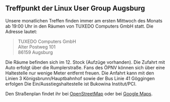 ## Treffpunkt der Linux User Group Augsburg

Unsere monatlichen Treffen finden immer am ersten Mittwoch des Monats ab 19:00 Uhr 
in den Räumen von TUXEDO Computers GmbH statt. Die Adresse lautet:

>TUXEDO Computers GmbH  
Alter Postweg 101  
86159 Augsburg  

Die Räume befinden sich im 12. Stock (Aufzüge vorhanden). Die Zufahrt mit Auto erfolgt über die Rumplerstraße.
Fans des ÖPNV können sich über eine Haltestelle nur wenige Meter entfernt freuen.
Die Anfahrt kann mit den Linien 3 Königsbrunn/Hauptbahnhof sowie der Bus Linie 41 Göggingen erfolgen
Die Ein/Ausstiegshaltestelle ist Bukowina Institut/PCI.


Den Straßenplan findet ihr bei [OpenStreetMap](https://www.openstreetmap.org/node/6996492500) oder
bei [Google Maps](https://www.google.de/maps/place/TUXEDO+Computers+GmbH/@48.3379954,10.8998404,18z/data=!3m1!4b1!4m5!3m4!1s0x479e9f70e9e7d6b3:0xf4318de9e5374995!8m2!3d48.3380656!4d10.9005544).



